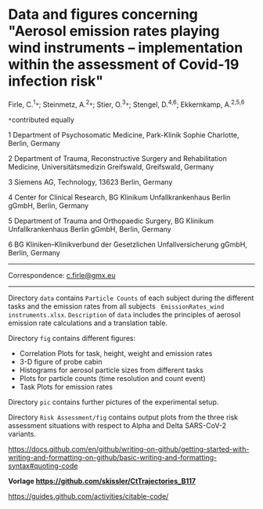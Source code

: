 # Data and figures concerning "Aerosol emission rates playing wind instruments – implementation within the assessment of Covid-19 infection risk"
Firle, C.<sup>1</sup>`*`; Steinmetz, A.<sup>2</sup>`*`; Stier, O.<sup>3</sup>`*`; Stengel, D.<sup>4,6</sup>; Ekkernkamp, A.<sup>2,5,6</sup>

`*`contributed equally

1	Department of Psychosomatic Medicine, Park-Klinik Sophie Charlotte, Berlin, Germany

2	Department of Trauma, Reconstructive Surgery and Rehabilitation Medicine, Universitätsmedizin Greifswald, Greifswald, Germany

3	Siemens AG, Technology, 13623 Berlin, Germany

4	Center for Clinical Research, BG Klinikum Unfallkrankenhaus Berlin gGmbH, Berlin, Germany

5	Department of Trauma and Orthopaedic Surgery, BG Klinikum Unfallkrankenhaus Berlin gGmbH, Berlin, Germany

6	BG Kliniken–Klinikverbund der Gesetzlichen Unfallversicherung gGmbH, Berlin, Germany

___
Correspondence: c.firle@gmx.eu
___

Directory `data` contains `Particle Counts` of each subject during the different tasks and the emission rates from all subjects `
EmissionRates_wind instruments.xlsx`. `Description` of `data` includes the principles of aerosol emission rate calculations and a translation table.

Directory `fig` contains different figures:
- Correlation Plots for task, height, weight and emission rates 
- 3-D figure of probe cabin
- Histograms for aerosol particle sizes from different tasks
- Plots for particle counts (time resolution and count event)
- Task Plots for emission rates

Directory `pic` contains further pictures of the experimental setup.

Directory `Risk Assessment/fig` contains output plots from the three risk assessment situations with respect to Alpha and Delta SARS-CoV-2 variants.

https://docs.github.com/en/github/writing-on-github/getting-started-with-writing-and-formatting-on-github/basic-writing-and-formatting-syntax#quoting-code

<b>Vorlage https://github.com/skissler/CtTrajectories_B117 </b>

https://guides.github.com/activities/citable-code/

